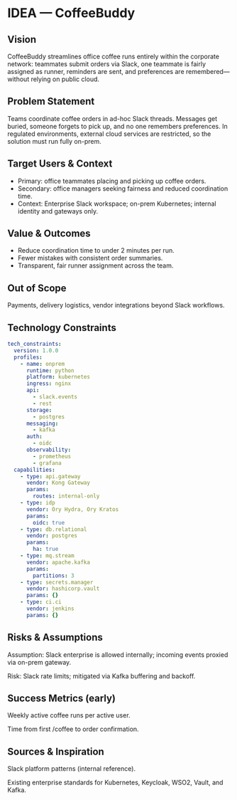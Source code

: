 # IDEA — CoffeeBuddy

## Vision
CoffeeBuddy streamlines office coffee runs entirely within the corporate network: teammates submit orders via Slack, one teammate is fairly assigned as runner, reminders are sent, and preferences are remembered—without relying on public cloud.

## Problem Statement
Teams coordinate coffee orders in ad-hoc Slack threads. Messages get buried, someone forgets to pick up, and no one remembers preferences. In regulated environments, external cloud services are restricted, so the solution must run fully on-prem.

## Target Users & Context
- Primary: office teammates placing and picking up coffee orders.
- Secondary: office managers seeking fairness and reduced coordination time.
- Context: Enterprise Slack workspace; on-prem Kubernetes; internal identity and gateways only.

## Value & Outcomes
- Reduce coordination time to under 2 minutes per run.
- Fewer mistakes with consistent order summaries.
- Transparent, fair runner assignment across the team.

## Out of Scope
Payments, delivery logistics, vendor integrations beyond Slack workflows.

## Technology Constraints
```yaml
tech_constraints:
  version: 1.0.0
  profiles:
    - name: onprem
      runtime: python
      platform: kubernetes
      ingress: nginx
      api:
        - slack.events
        - rest
      storage:
        - postgres
      messaging:
        - kafka
      auth:
        - oidc
      observability:
        - prometheus
        - grafana
  capabilities:
    - type: api.gateway
      vendor: Kong Gateway
      params:
        routes: internal-only
    - type: idp
      vendor: Ory Hydra, Ory Kratos
      params:
        oidc: true
    - type: db.relational
      vendor: postgres
      params:
        ha: true
    - type: mq.stream
      vendor: apache.kafka
      params:
        partitions: 3
    - type: secrets.manager
      vendor: hashicorp.vault
      params: {}
    - type: ci.ci
      vendor: jenkins
      params: {}
```
## Risks & Assumptions

Assumption: Slack enterprise is allowed internally; incoming events proxied via on-prem gateway.

Risk: Slack rate limits; mitigated via Kafka buffering and backoff.

## Success Metrics (early)

Weekly active coffee runs per active user.

Time from first /coffee to order confirmation.

## Sources & Inspiration

Slack platform patterns (internal reference).

Existing enterprise standards for Kubernetes, Keycloak, WSO2, Vault, and Kafka.